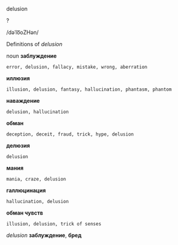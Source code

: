 delusion

?

/dəˈlo͞oZHən/

Definitions of _delusion_

noun
**заблуждение**

    error, delusion, fallacy, mistake, wrong, aberration
**иллюзия**

    illusion, delusion, fantasy, hallucination, phantasm, phantom
**наваждение**

    delusion, hallucination
**обман**

    deception, deceit, fraud, trick, hype, delusion
**делюзия**

    delusion
**мания**

    mania, craze, delusion
**галлюцинация**

    hallucination, delusion
**обман чувств**

    illusion, delusion, trick of senses

_delusion_
**заблуждение**, **бред**